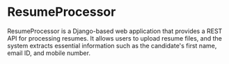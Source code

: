 # ResumeProcessor
ResumeProcessor is a Django-based web application that provides a REST API for processing resumes. It allows users to upload resume files, and the system extracts essential information such as the candidate's first name, email ID, and mobile number.
